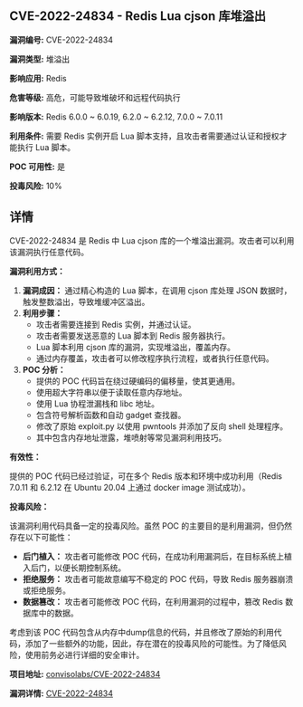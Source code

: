 ## CVE-2022-24834 - Redis Lua cjson 库堆溢出

**漏洞编号:** CVE-2022-24834

**漏洞类型:** 堆溢出

**影响应用:** Redis

**危害等级:** 高危，可能导致堆破坏和远程代码执行

**影响版本:** Redis 6.0.0 ~ 6.0.19, 6.2.0 ~ 6.2.12, 7.0.0 ~ 7.0.11

**利用条件:** 需要 Redis 实例开启 Lua 脚本支持，且攻击者需要通过认证和授权才能执行 Lua 脚本。

**POC 可用性:** 是

**投毒风险:** 10%

## 详情

CVE-2022-24834 是 Redis 中 Lua cjson 库的一个堆溢出漏洞。攻击者可以利用该漏洞执行任意代码。

**漏洞利用方式：**

1.  **漏洞成因：** 通过精心构造的 Lua 脚本，在调用 cjson 库处理 JSON 数据时，触发整数溢出，导致堆缓冲区溢出。
2.  **利用步骤：**
    *   攻击者需要连接到 Redis 实例，并通过认证。
    *   攻击者需要发送恶意的 Lua 脚本到 Redis 服务器执行。
    *   Lua 脚本利用 cjson 库的漏洞，实现堆溢出，覆盖内存。
    *   通过内存覆盖，攻击者可以修改程序执行流程，或者执行任意代码。
3.  **POC 分析：**
    *   提供的 POC 代码旨在绕过硬编码的偏移量，使其更通用。
    *   使用超大字符串以便于读取任意内存地址。
    *   使用 Lua 协程泄漏栈和 libc 地址。
    *   包含符号解析函数和自动 gadget 查找器。
    *   修改了原始 exploit.py 以使用 pwntools 并添加了反向 shell 处理程序。
    *   其中包含内存地址泄露，堆喷射等常见漏洞利用技巧。

**有效性：**

提供的 POC 代码已经过验证，可在多个 Redis 版本和环境中成功利用（Redis 7.0.11 和 6.2.12 在 Ubuntu 20.04 上通过 docker image 测试成功）。

**投毒风险：**

该漏洞利用代码具备一定的投毒风险。虽然 POC 的主要目的是利用漏洞，但仍然存在以下可能性：

*   **后门植入：** 攻击者可能修改 POC 代码，在成功利用漏洞后，在目标系统上植入后门，以便长期控制系统。
*   **拒绝服务：** 攻击者可能故意编写不稳定的 POC 代码，导致 Redis 服务器崩溃或拒绝服务。
*   **数据篡改：** 攻击者可能修改 POC 代码，在利用漏洞的过程中，篡改 Redis 数据库中的数据。

考虑到该 POC 代码包含从内存中dump信息的代码，并且修改了原始的利用代码，添加了一些额外的功能，因此，存在潜在的投毒风险的可能性。为了降低风险，使用前务必进行详细的安全审计。

**项目地址:** [convisolabs/CVE-2022-24834](https://github.com/convisolabs/CVE-2022-24834)

**漏洞详情:** [CVE-2022-24834](https://nvd.nist.gov/vuln/detail/CVE-2022-24834)